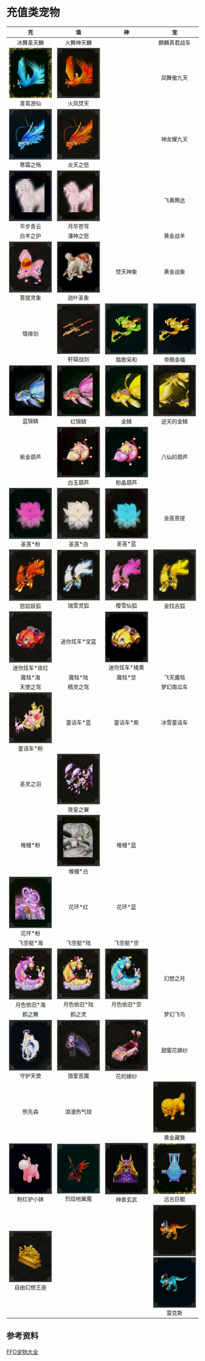 # 充值类宠物

|                              充                              |                             值                             |                              神                              |                              宠                              |
| :----------------------------------------------------------: | :--------------------------------------------------------: | :----------------------------------------------------------: | :----------------------------------------------------------: |
|                          冰舞圣天麟                          |                         火舞神天麟                         |                            <br/>                             |                         麒麟真君战车                         |
|  ![](/static/images/game/chongwu/qlyxian.png)<br/>青鸾游仙   |   ![](/static/images/game/chongwu/hfft.png)<br/>火凤焚天   |                            <br/>                             |                          凤舞傲九天                          |
|    ![](/static/images/game/chongwu/hszs.png)<br/>寒霜之殇    |   ![](/static/images/game/chongwu/ytzn.png)<br/>炎天之怒   |                            <br/>                             |                          神龙耀九天                          |
|    ![](/static/images/game/chongwu/pbqy.png)<br/>平步青云    |   ![](/static/images/game/chongwu/yhcq.png)<br/>月华苍穹   |                            <br/>                             |                           飞黄腾达                           |
|                           白羊之护                           |                          潘神之怒                          |                            <br/>                             |                           黄金战羊                           |
|    ![](/static/images/game/chongwu/ptlx.png)<br/>菩提灵象    |   ![](/static/images/game/chongwu/jysx.png)<br/>迦叶圣象   |                           焚天神象                           |                           黄金战象                           |
|                            情缘剑                            |   ![](/static/images/game/chongwu/xyzj.png)<br/>轩辕战剑   |    ![](/static/images/game/chongwu/tgch.png)<br/>踏歌采和    |    ![](/static/images/game/chongwu/dcjf.png)<br/>帝赐金福    |
|     ![](/static/images/game/chongwu/ljl.png)<br/>蓝锦鳞      |    ![](/static/images/game/chongwu/hjl.png)<br/>红锦鳞     |     ![](/static/images/game/chongwu/jinlin.png)<br/>金鳞     |  ![](/static/images/game/chongwu/ntdjl.png)<br/>逆天的金鳞   |
|                           紫金葫芦                           |   ![](/static/images/game/chongwu/byhl.png)<br/>白玉葫芦   |    ![](/static/images/game/chongwu/fjhl.png)<br/>粉晶葫芦    |                          八仙的葫芦                          |
|     ![](/static/images/game/chongwu/slf.png)<br/>圣莲*粉     |    ![](/static/images/game/chongwu/slb.png)<br/>圣莲*白    |     ![](/static/images/game/chongwu/sll.png)<br/>圣莲*蓝     |                           金莲菩提                           |
|    ![](/static/images/game/chongwu/nyyh.png)<br/>怒焰妖狐    |   ![](/static/images/game/chongwu/rxlh.png)<br/>瑞雪灵狐   |    ![](/static/images/game/chongwu/yxxh.png)<br/>樱雪仙狐    |    ![](/static/images/game/chongwu/jyjh.png)<br/>金钰吉狐    |
| ![](/static/images/game/chongwu/mnxcmh.png)<br/>迷你炫车*玫红 |                       迷你炫车*宝蓝                        | ![](/static/images/game/chongwu/mnxcjh.png)<br/>迷你炫车*橘黄 |                                                              |
|                           魔毯*海                            |                          魔毯*陆                           |                           魔毯*空                            |                           飞天魔毯                           |
|                           天使之驾                           |                          精灵之驾                          |                            <br/>                             |                          梦幻南瓜车                          |
|   ![](/static/images/game/chongwu/thcf.png)<br/>童话车*粉    |                         童话车*蓝                          |                          童话车*紫                           |                          冰雪童话车                          |
|                           圣灵之羽                           |   ![](/static/images/game/chongwu/yhzy.png)<br/>夜皇之翼   |                            <br/>                             |                            <br/>                             |
|                           帷幔*粉                            |    ![](/static/images/game/chongwu/wmb.png)<br/>帷幔*白    |                           帷幔*蓝                            |                            <br/>                             |
|     ![](/static/images/game/chongwu/hhf.png)<br/>花环*粉     |                          花环*红                           |                           花环*蓝                            |                            <br/>                             |
|                          飞空艇*海                           |                         飞空艇*陆                          |                          飞空艇*空                           |                            <br/>                             |
|  ![](/static/images/game/chongwu/ysyjh.png)<br/>月色依旧*海  | ![](/static/images/game/chongwu/ysyjl.png)<br/>月色依旧*陆 |  ![](/static/images/game/chongwu/ysyjk.png)<br/>月色依旧*空  |                           幻想之月                           |
|                            鹤之舞                            |                           鹤之灵                           |                            <br/>                             |                           梦幻飞鸟                           |
|    ![](/static/images/game/chongwu/shts.png)<br/>守护天使    |   ![](/static/images/game/chongwu/laem.png)<br/>猎爱恶魔   |    ![](/static/images/game/chongwu/hdjs.png)<br/>花的嫁纱    |                          甜蜜花嫁纱                          |
|                            熊先森                            |                         浪漫热气球                         |                            <br/>                             |    ![](/static/images/game/chongwu/hjza.png)<br/>黄金藏獒    |
|  ![](/static/images/game/chongwu/fhlxm.png)<br/>粉红驴小妹   | ![](/static/images/game/chongwu/lydym.png)<br/>烈焰地翼魔  |    ![](/static/images/game/chongwu/ssxw.png)<br/>神兽玄武    |    ![](/static/images/game/chongwu/ygjk.png)<br/>远古巨鲲    |
| ![](/static/images/game/chongwu/zyhxwz.png)<br/>自由幻想王座 |                           <br/>                            |                            <br/>                             | ![](/static/images/game/chongwu/lks.png)<br/>![](/static/images/game/chongwu/lksl.png)<br/>雷克斯 |

## 参考资料

[FFO宠物大全](https://tieba.baidu.com/p/6210440676)